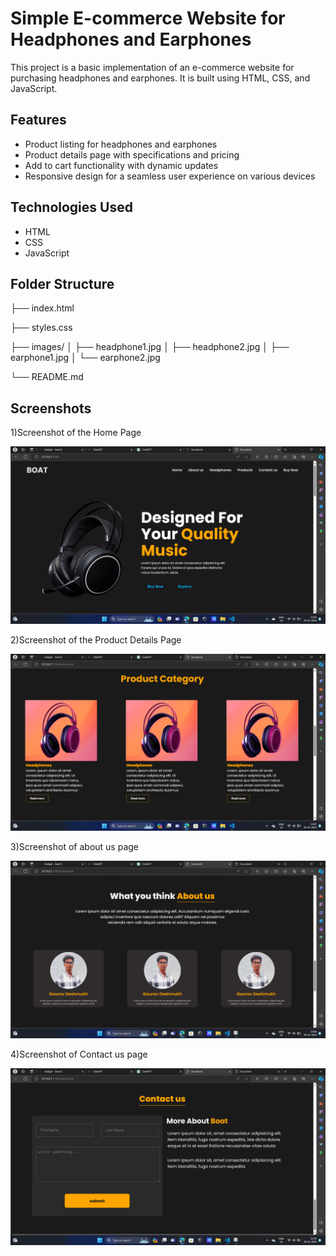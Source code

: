 # Simple E-commerce Website for Headphones and Earphones

This project is a basic implementation of an e-commerce website for purchasing headphones and earphones. It is built using HTML, CSS, and JavaScript.

## Features

- Product listing for headphones and earphones
- Product details page with specifications and pricing
- Add to cart functionality with dynamic updates
- Responsive design for a seamless user experience on various devices

## Technologies Used

- HTML
- CSS
- JavaScript

## Folder Structure
├── index.html

├── styles.css

├── images/
│ ├── headphone1.jpg
│ ├── headphone2.jpg
│ ├── earphone1.jpg
│ └── earphone2.jpg

└── README.md

## Screenshots

1)Screenshot of the Home Page

![!\[Alt text\](image-1.png)](image.png)

2)Screenshot of the Product Details Page

![Alt text](image-1.png)

3)Screenshot of about us page

![Alt text](image-2.png)

4)Screenshot of Contact us page

![Alt text](image-3.png)










